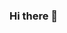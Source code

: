 ### Hi there 👋

<!--
**LeKarimDerradji/LeKarimDerradji** is a ✨ _special_ ✨ repository because its `README.md` (this file) appears on your GitHub profile.

Here are some ideas to get you started:

- 🔭 I’m currently working on studying in the first online decentralized Blockchain School, based in Paris, France. Alyra. 

- 🌱 I’m currently learning Javascript / React / Solidity / Truffle / Ethereum VM / All things Blockchain :) 

- 👯 I’m looking to collaborate on projects that necessitate creative and lateral thinkings, an artistic touch, some original ideas.. You follow me, I LOVE to think.

- 💬 Ask me about anything.

- 📫 How to reach me: karim.derradji.pro@gmail.com / discord: LeKarim

- 😄 Pronouns: He

- ⚡ Fun fact: even trought i'm introvert, I love to organize and set things in motion to direct the energy of a group towards one common direction. 
-->
